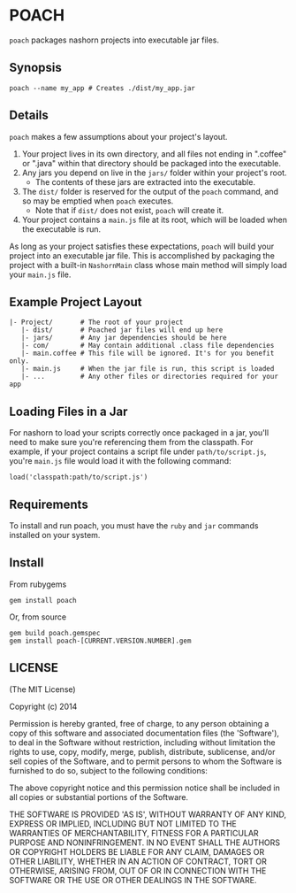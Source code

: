 POACH
=====

`poach` packages nashorn projects into executable jar files.

Synopsis
--------

```
poach --name my_app # Creates ./dist/my_app.jar
```


Details
-------

`poach` makes a few assumptions about your project's layout.

1. Your project lives in its own directory, and all files not ending in ".coffee"
   or ".java" within that directory should be packaged into the executable.
2. Any jars you depend on live in the `jars/` folder within your project's root.
   * The contents of these jars are extracted into the executable.
3. The `dist/` folder is reserved for the output of the `poach` command, and so may
   be emptied when `poach` executes.
   * Note that if `dist/` does not exist, `poach` will create it.
4. Your project contains a `main.js` file at its root, which will be loaded when
   the executable is run.
   
As long as your project satisfies these expectations, `poach` will build your
project into an executable jar file. This is accomplished by packaging the project
with a built-in `NashornMain` class whose main method will simply load your `main.js` file.

Example Project Layout
----------------------

```
|- Project/       # The root of your project
   |- dist/       # Poached jar files will end up here
   |- jars/       # Any jar dependencies should be here
   |- com/        # May contain additional .class file dependencies
   |- main.coffee # This file will be ignored. It's for you benefit only.
   |- main.js     # When the jar file is run, this script is loaded
   |- ...         # Any other files or directories required for your app
```

Loading Files in a Jar
----------------------

For nashorn to load your scripts correctly once packaged in a jar, you'll need
to make sure you're referencing them from the classpath. For example, if your project
contains a script file under `path/to/script.js`, you're `main.js` file would load it with
the following command:

`load('classpath:path/to/script.js')`

Requirements
------------

To install and run poach, you must have the `ruby` and `jar` commands installed on your system.

Install
-------

From rubygems

```
gem install poach
```

Or, from source

```
gem build poach.gemspec
gem install poach-[CURRENT.VERSION.NUMBER].gem
```

LICENSE
-------

(The MIT License)

Copyright (c) 2014

Permission is hereby granted, free of charge, to any person obtaining
a copy of this software and associated documentation files (the
'Software'), to deal in the Software without restriction, including
without limitation the rights to use, copy, modify, merge, publish,
distribute, sublicense, and/or sell copies of the Software, and to
permit persons to whom the Software is furnished to do so, subject to
the following conditions:

The above copyright notice and this permission notice shall be
included in all copies or substantial portions of the Software.

THE SOFTWARE IS PROVIDED 'AS IS', WITHOUT WARRANTY OF ANY KIND,
EXPRESS OR IMPLIED, INCLUDING BUT NOT LIMITED TO THE WARRANTIES OF
MERCHANTABILITY, FITNESS FOR A PARTICULAR PURPOSE AND NONINFRINGEMENT.
IN NO EVENT SHALL THE AUTHORS OR COPYRIGHT HOLDERS BE LIABLE FOR ANY
CLAIM, DAMAGES OR OTHER LIABILITY, WHETHER IN AN ACTION OF CONTRACT,
TORT OR OTHERWISE, ARISING FROM, OUT OF OR IN CONNECTION WITH THE
SOFTWARE OR THE USE OR OTHER DEALINGS IN THE SOFTWARE.
